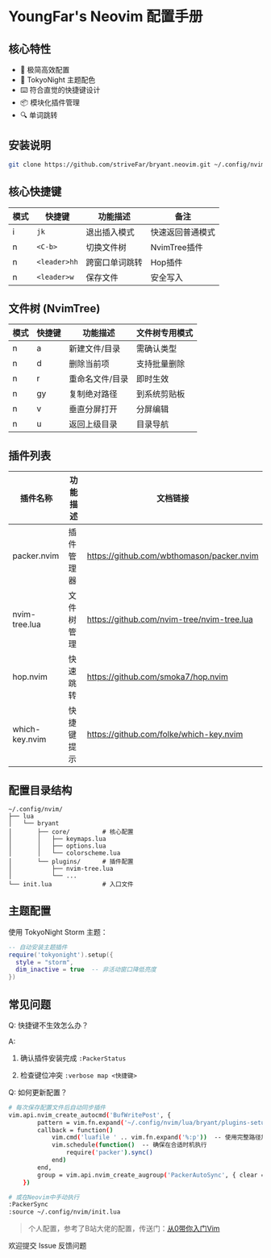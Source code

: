 # YoungFar's Neovim 配置手册

## 核心特性
- 🚀 极简高效配置
- 🎨 TokyoNight 主题配色
- ⌨️ 符合直觉的快捷键设计
- 📦 模块化插件管理
- 🔍 单词跳转
## 安装说明

```bash
git clone https://github.com/striveFar/bryant.neovim.git ~/.config/nvim
```

## 核心快捷键
| 模式 | 快捷键       | 功能描述                 | 备注               |
|------|--------------|--------------------------|--------------------|
| i    | `jk`         | 退出插入模式             | 快速返回普通模式   |
| n    | `<C-b>`      | 切换文件树               | NvimTree插件       |
| n    | `<leader>hh` | 跨窗口单词跳转           | Hop插件            |
| n    | `<leader>w`  | 保存文件                 | 安全写入           |

## 文件树 (NvimTree)
| 模式 | 快捷键 | 功能描述               | 文件树专用模式 |
|------|--------|------------------------|----------------|
| n    | a      | 新建文件/目录          | 需确认类型     |
| n    | d      | 删除当前项             | 支持批量删除   |
| n    | r      | 重命名文件/目录        | 即时生效       |
| n    | gy     | 复制绝对路径           | 到系统剪贴板   |
| n    | v      | 垂直分屏打开           | 分屏编辑       |
| n    | u      | 返回上级目录           | 目录导航       |

## 插件列表
| 插件名称             | 功能描述                   | 文档链接                          |
|----------------------|----------------------------|-----------------------------------|
| packer.nvim          | 插件管理器                 | https://github.com/wbthomason/packer.nvim |
| nvim-tree.lua        | 文件树管理                 | https://github.com/nvim-tree/nvim-tree.lua |
| hop.nvim             | 快速跳转                   | https://github.com/smoka7/hop.nvim |
| which-key.nvim       | 快捷键提示                 | https://github.com/folke/which-key.nvim |

## 配置目录结构

```
~/.config/nvim/
├── lua
│   └── bryant
│       ├── core/         # 核心配置
│       │   ├── keymaps.lua
│       │   ├── options.lua
│       │   └── colorscheme.lua
│       └── plugins/      # 插件配置
│           ├── nvim-tree.lua
│           └── ...
└── init.lua              # 入口文件
```

## 主题配置
使用 TokyoNight Storm 主题：
```lua
-- 自动安装主题插件
require('tokyonight').setup({
  style = "storm",
  dim_inactive = true  -- 非活动窗口降低亮度
})
```

## 常见问题
Q: 快捷键不生效怎么办？

A: 
1. 确认插件安装完成 `:PackerStatus`

2. 检查键位冲突 `:verbose map <快捷键>`


Q: 如何更新配置？

```bash
# 每次保存配置文件后自动同步插件
vim.api.nvim_create_autocmd('BufWritePost', {
		pattern = vim.fn.expand('~/.config/nvim/lua/bryant/plugins-setup.lua'), -- 使用绝对路径
		callback = function()
			vim.cmd('luafile ' .. vim.fn.expand('%:p'))  -- 使用完整路径加载
			vim.schedule(function()  -- 确保在合适时机执行
				require('packer').sync()
			end)
		end,
		group = vim.api.nvim_create_augroup('PackerAutoSync', { clear = true })
	})
```


```bash
# 或在Neovim中手动执行
:PackerSync
:source ~/.config/nvim/init.lua
```

> 个人配置，参考了B站大佬的配置，传送门：[从0带你入门Vim](https://www.bilibili.com/video/BV1zY4y1Z7FR/?vd_source=6102e5b6d40bb19fdbdc01d2930deec8)

欢迎提交 Issue 反馈问题
